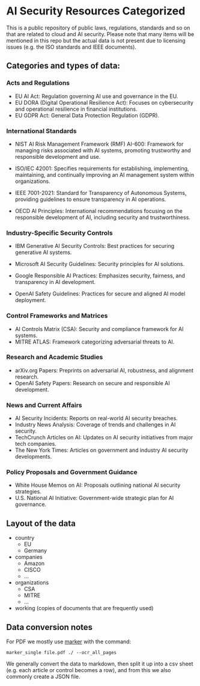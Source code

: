 # AI Security Resources Categorized

This is a public repository of public laws, regulations, standards and so on that are related to cloud and AI security. Please note that many items will be mentioned in this repo but the actual data is not present due to licensing issues (e.g. the ISO standards and IEEE documents). 

## Categories and types of data:

### Acts and Regulations
- EU AI Act: Regulation governing AI use and governance in the EU.
- EU DORA (Digital Operational Resilience Act): Focuses on cybersecurity and operational resilience in financial institutions.
- EU GDPR Act: General Data Protection Regulation (GDPR).

### International Standards
- NIST AI Risk Management Framework (RMF) AI-600: Framework for managing risks associated with AI systems, promoting trustworthy and responsible development and use.

- ISO/IEC 42001: Specifies requirements for establishing, implementing, maintaining, and continually improving an AI management system within organizations.
- IEEE 7001-2021: Standard for Transparency of Autonomous Systems, providing guidelines to ensure transparency in AI operations.
- OECD AI Principles: International recommendations focusing on the responsible development of AI, including security and trustworthiness.

### Industry-Specific Security Controls
- IBM Generative AI Security Controls: Best practices for securing generative AI systems.

- Microsoft AI Security Guidelines: Security principles for AI solutions.
- Google Responsible AI Practices: Emphasizes security, fairness, and transparency in AI development.
- OpenAI Safety Guidelines: Practices for secure and aligned AI model deployment.

### Control Frameworks and Matrices
- AI Controls Matrix (CSA): Security and compliance framework for AI systems.
- MITRE ATLAS: Framework categorizing adversarial threats to AI.

### Research and Academic Studies
- arXiv.org Papers: Preprints on adversarial AI, robustness, and alignment research.
- OpenAI Safety Papers: Research on secure and responsible AI development.

### News and Current Affairs
- AI Security Incidents: Reports on real-world AI security breaches.
- Industry News Analysis: Coverage of trends and challenges in AI security.
- TechCrunch Articles on AI: Updates on AI security initiatives from major tech companies.
- The New York Times: Articles on government and industry AI security developments.

### Policy Proposals and Government Guidance
- White House Memos on AI: Proposals outlining national AI security strategies.
- U.S. National AI Initiative: Government-wide strategic plan for AI governance.

## Layout of the data

* country
    * EU
    * Germany
* companies
    * Amazon
    * CISCO
    * ...
* organizations
    * CSA
    * MITRE
    * ...
* working (copies of documents that are frequently used)

## Data conversion notes

For PDF we mostly use [marker](https://github.com/VikParuchuri/marker) with the command:

```
marker_single file.pdf ./ --ocr_all_pages
```

We generally convert the data to markdown, then split it up into a csv sheet (e.g. each article or control becomes a row), and from this we also commonly create a JSON file.
